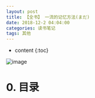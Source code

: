 ```yaml
---
layout: post
title: 【全书】 一流的记忆方法(まだ)
date: 2018-12-2 04:04:00
categories: 读书笔记
tags: 其他
---
```

* content
{:toc}

![image](https://user-images.githubusercontent.com/18595935/51675009-c3a0ad00-2015-11e9-8e0c-aa197da9163d.png)

# 0. 目录


